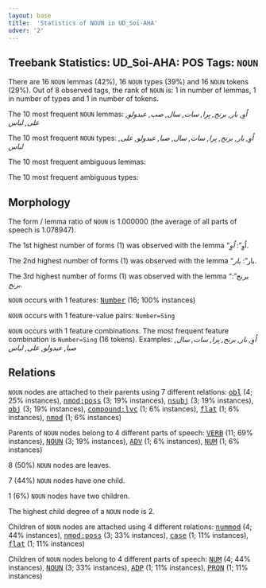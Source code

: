 ```yaml
---
layout: base
title:  'Statistics of NOUN in UD_Soi-AHA'
udver: '2'
---
```


## Treebank Statistics: UD_Soi-AHA: POS Tags: `NOUN`

There are 16 `NOUN` lemmas (42%), 16 `NOUN` types (39%) and 16 `NOUN` tokens (29%).
Out of 8 observed tags, the rank of `NOUN` is: 1 in number of lemmas, 1 in number of types and 1 in number of tokens.

The 10 most frequent `NOUN` lemmas: <em>اُوِ, بار, برنج, بِرا, سات, سال, صب, عبدولو, علی, لباس</em>

The 10 most frequent `NOUN` types:  <em>اُوِ, بار, برنج, بِرا, سات, سال, صبا, عبدولو, علی, لباس</em>

The 10 most frequent ambiguous lemmas: 

The 10 most frequent ambiguous types:  



## Morphology

The form / lemma ratio of `NOUN` is 1.000000 (the average of all parts of speech is 1.078947).

The 1st highest number of forms (1) was observed with the lemma “اُوِ”: <em>اُوِ</em>.

The 2nd highest number of forms (1) was observed with the lemma “بار”: <em>بار</em>.

The 3rd highest number of forms (1) was observed with the lemma “برنج”: <em>برنج</em>.

`NOUN` occurs with 1 features: <tt><a href="soj_aha-feat-Number.html">Number</a></tt> (16; 100% instances)

`NOUN` occurs with 1 feature-value pairs: `Number=Sing`

`NOUN` occurs with 1 feature combinations.
The most frequent feature combination is `Number=Sing` (16 tokens).
Examples: <em>اُوِ, بار, برنج, بِرا, سات, سال, صبا, عبدولو, علی, لباس</em>


## Relations

`NOUN` nodes are attached to their parents using 7 different relations: <tt><a href="soj_aha-dep-obl.html">obl</a></tt> (4; 25% instances), <tt><a href="soj_aha-dep-nmod-poss.html">nmod:poss</a></tt> (3; 19% instances), <tt><a href="soj_aha-dep-nsubj.html">nsubj</a></tt> (3; 19% instances), <tt><a href="soj_aha-dep-obj.html">obj</a></tt> (3; 19% instances), <tt><a href="soj_aha-dep-compound-lvc.html">compound:lvc</a></tt> (1; 6% instances), <tt><a href="soj_aha-dep-flat.html">flat</a></tt> (1; 6% instances), <tt><a href="soj_aha-dep-nmod.html">nmod</a></tt> (1; 6% instances)

Parents of `NOUN` nodes belong to 4 different parts of speech: <tt><a href="soj_aha-pos-VERB.html">VERB</a></tt> (11; 69% instances), <tt><a href="soj_aha-pos-NOUN.html">NOUN</a></tt> (3; 19% instances), <tt><a href="soj_aha-pos-ADV.html">ADV</a></tt> (1; 6% instances), <tt><a href="soj_aha-pos-NUM.html">NUM</a></tt> (1; 6% instances)

8 (50%) `NOUN` nodes are leaves.

7 (44%) `NOUN` nodes have one child.

1 (6%) `NOUN` nodes have two children.

The highest child degree of a `NOUN` node is 2.

Children of `NOUN` nodes are attached using 4 different relations: <tt><a href="soj_aha-dep-nummod.html">nummod</a></tt> (4; 44% instances), <tt><a href="soj_aha-dep-nmod-poss.html">nmod:poss</a></tt> (3; 33% instances), <tt><a href="soj_aha-dep-case.html">case</a></tt> (1; 11% instances), <tt><a href="soj_aha-dep-flat.html">flat</a></tt> (1; 11% instances)

Children of `NOUN` nodes belong to 4 different parts of speech: <tt><a href="soj_aha-pos-NUM.html">NUM</a></tt> (4; 44% instances), <tt><a href="soj_aha-pos-NOUN.html">NOUN</a></tt> (3; 33% instances), <tt><a href="soj_aha-pos-ADP.html">ADP</a></tt> (1; 11% instances), <tt><a href="soj_aha-pos-PRON.html">PRON</a></tt> (1; 11% instances)

